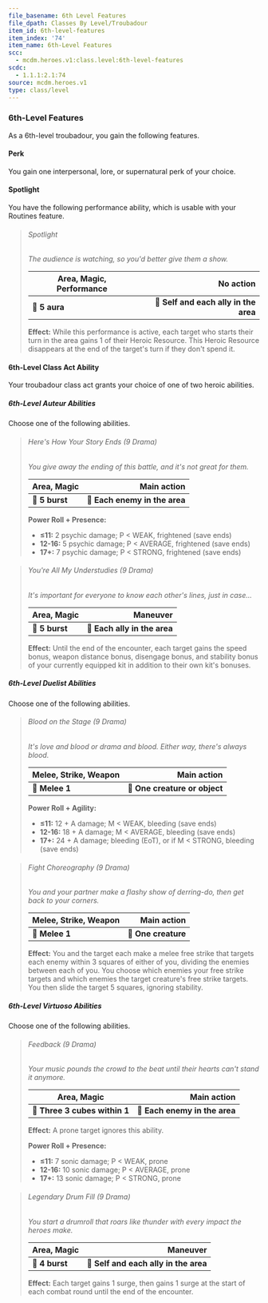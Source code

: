 ```yaml
---
file_basename: 6th Level Features
file_dpath: Classes By Level/Troubadour
item_id: 6th-level-features
item_index: '74'
item_name: 6th-Level Features
scc:
  - mcdm.heroes.v1:class.level:6th-level-features
scdc:
  - 1.1.1:2.1:74
source: mcdm.heroes.v1
type: class/level
---
```


### 6th-Level Features

As a 6th-level troubadour, you gain the following features.

#### Perk

You gain one interpersonal, lore, or supernatural perk of your choice.

#### Spotlight

You have the following performance ability, which is usable with your Routines feature.

<!-- -->
> ###### Spotlight
>
> *The audience is watching, so you'd better give them a show.*
>
> | **Area, Magic, Performance** |                         **No action** |
> | ---------------------------- | ------------------------------------: |
> | **📏 5 aura**                | **🎯 Self and each ally in the area** |
>
> **Effect:** While this performance is active, each target who starts their turn in the area gains 1 of their Heroic Resource. This Heroic Resource disappears at the end of the target's turn if they don't spend it.

#### 6th-Level Class Act Ability

Your troubadour class act grants your choice of one of two heroic abilities.

##### 6th-Level Auteur Abilities

Choose one of the following abilities.

<!-- -->
> ###### Here's How Your Story Ends (9 Drama)
>
> *You give away the ending of this battle, and it's not great for them.*
>
> | **Area, Magic** |               **Main action** |
> | --------------- | ----------------------------: |
> | **📏 5 burst**  | **🎯 Each enemy in the area** |
>
> **Power Roll + Presence:**
>
> - **≤11:** 2 psychic damage; P < WEAK, frightened (save ends)
> - **12-16:** 5 psychic damage; P < AVERAGE, frightened (save ends)
> - **17+:** 7 psychic damage; P < STRONG, frightened (save ends)

<!-- -->
> ###### You're All My Understudies (9 Drama)
>
> *It's important for everyone to know each other's lines, just in case...*
>
> | **Area, Magic** |                 **Maneuver** |
> | --------------- | ---------------------------: |
> | **📏 5 burst**  | **🎯 Each ally in the area** |
>
> **Effect:** Until the end of the encounter, each target gains the speed bonus, weapon distance bonus, disengage bonus, and stability bonus of your currently equipped kit in addition to their own kit's bonuses.

##### 6th-Level Duelist Abilities

Choose one of the following abilities.

<!-- -->
> ###### Blood on the Stage (9 Drama)
>
> *It's love and blood or drama and blood. Either way, there's always blood.*
>
> | **Melee, Strike, Weapon** |               **Main action** |
> | ------------------------- | ----------------------------: |
> | **📏 Melee 1**            | **🎯 One creature or object** |
>
> **Power Roll + Agility:**
>
> - **≤11:** 12 + A damage; M < WEAK, bleeding (save ends)
> - **12-16:** 18 + A damage; M < AVERAGE, bleeding (save ends)
> - **17+:** 24 + A damage; bleeding (EoT), or if M < STRONG, bleeding (save ends)

<!-- -->
> ###### Fight Choreography (9 Drama)
>
> *You and your partner make a flashy show of derring-do, then get back to your corners.*
>
> | **Melee, Strike, Weapon** |     **Main action** |
> | ------------------------- | ------------------: |
> | **📏 Melee 1**            | **🎯 One creature** |
>
> **Effect:** You and the target each make a melee free strike that targets each enemy within 3 squares of either of you, dividing the enemies between each of you. You choose which enemies your free strike targets and which enemies the target creature's free strike targets. You then slide the target 5 squares, ignoring stability.

##### 6th-Level Virtuoso Abilities

Choose one of the following abilities.

<!-- -->
> ###### Feedback (9 Drama)
>
> *Your music pounds the crowd to the beat until their hearts can't stand it anymore.*
>
> | **Area, Magic**               |               **Main action** |
> | ----------------------------- | ----------------------------: |
> | **📏 Three 3 cubes within 1** | **🎯 Each enemy in the area** |
>
> **Effect:** A prone target ignores this ability.
>
> **Power Roll + Presence:**
>
> - **≤11:** 7 sonic damage; P < WEAK, prone
> - **12-16:** 10 sonic damage; P < AVERAGE, prone
> - **17+:** 13 sonic damage; P < STRONG, prone

<!-- -->
> ###### Legendary Drum Fill (9 Drama)
>
> *You start a drumroll that roars like thunder with every impact the heroes make.*
>
> | **Area, Magic** |                          **Maneuver** |
> | --------------- | ------------------------------------: |
> | **📏 4 burst**  | **🎯 Self and each ally in the area** |
>
> **Effect:** Each target gains 1 surge, then gains 1 surge at the start of each combat round until the end of the encounter.
